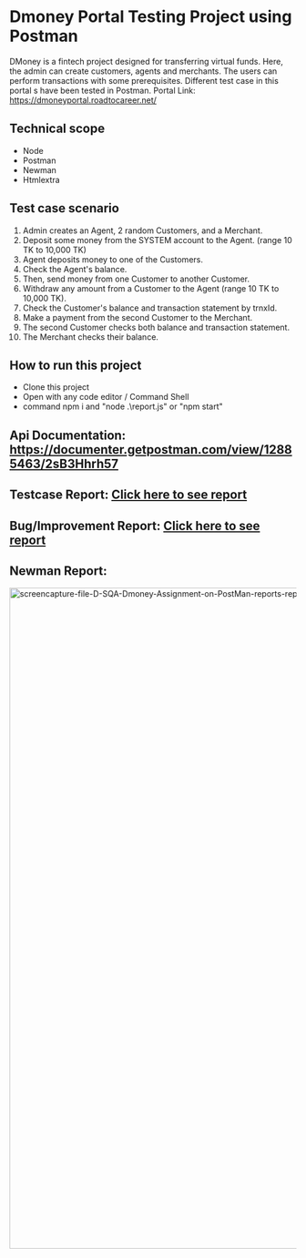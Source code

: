 ﻿# Dmoney Portal Testing Project using Postman
DMoney is a fintech project designed for transferring virtual funds. Here, the admin can create customers, agents and merchants. The users can perform transactions with some prerequisites. Different test case in this portal s have been tested in Postman.
Portal Link: https://dmoneyportal.roadtocareer.net/

## Technical scope
* Node
* Postman
* Newman
* Htmlextra

## Test case scenario
1. Admin creates an Agent, 2 random Customers, and a Merchant.
2. Deposit some money from the SYSTEM account to the Agent. (range 10 TK to 10,000 TK)
3. Agent deposits money to one of the Customers.
4. Check the Agent's balance.
5. Then, send money from one Customer to another Customer.
6. Withdraw any amount from a Customer to the Agent (range 10 TK to 10,000 TK).
7. Check the Customer's balance and transaction statement by trnxId.
8. Make a payment from the second Customer to the Merchant.
9. The second Customer checks both balance and transaction statement.
10. The Merchant checks their balance.

## How to run this project
* Clone this project
* Open with any code editor / Command Shell
*  command npm i and "node .\report.js" or "npm start"

## Api Documentation: https://documenter.getpostman.com/view/12885463/2sB3Hhrh57

## Testcase Report: <a href= "https://docs.google.com/spreadsheets/d/1Mb8NAyLgbriY9oHq_eWT3fTnyXP__Lga/edit?usp=sharing&ouid=114143908846834533694&rtpof=true&sd=true"> Click here to see report</a>

## Bug/Improvement Report: <a href= "https://drive.google.com/file/d/1WsL2NC5cTe9pkodbTX7v1SKUk0WldqB5/view?usp=sharing"> Click here to see report</a> 
## Newman Report:

<img width="1358" height="1161" alt="screencapture-file-D-SQA-Dmoney-Assignment-on-PostMan-reports-report-html-2025-08-30-20_52_05" src="https://github.com/user-attachments/assets/c5863a77-ff17-4b74-bc99-a75535489fcb" />










